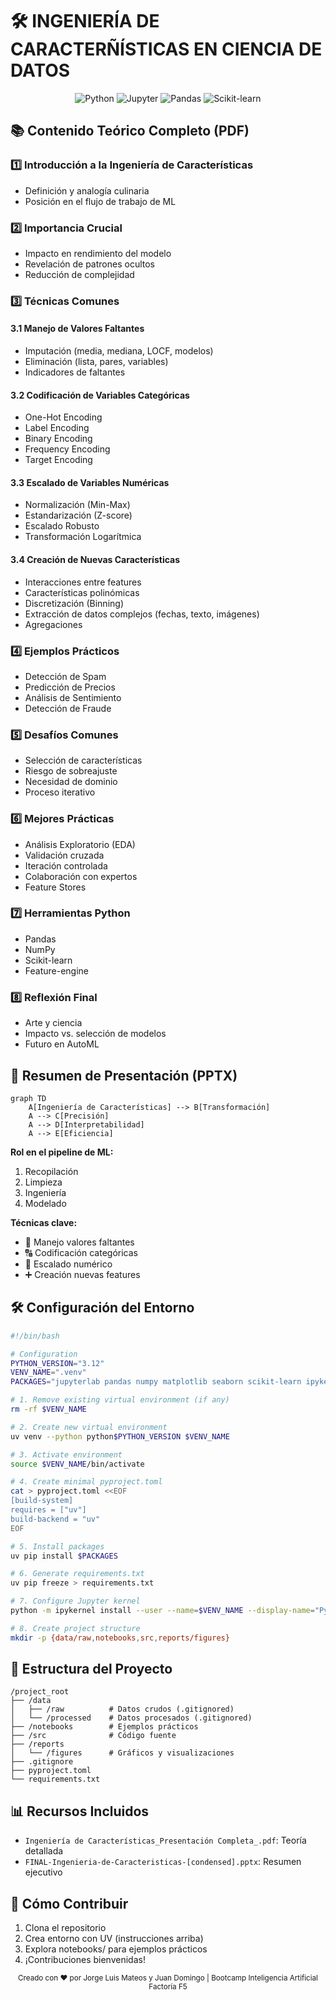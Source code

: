 # 🛠️ INGENIERÍA DE CARACTERÑÍSTICAS EN CIENCIA DE DATOS 

<div align="center">
  <img src="https://img.shields.io/badge/Python-3.12-blue?logo=python" alt="Python">
  <img src="https://img.shields.io/badge/Jupyter-Lab-orange?logo=jupyter" alt="Jupyter">
  <img src="https://img.shields.io/badge/Pandas-2.0-green?logo=pandas" alt="Pandas">
  <img src="https://img.shields.io/badge/scikit--learn-1.3-blueviolet?logo=scikit-learn" alt="Scikit-learn">
</div>

## 📚 Contenido Teórico Completo (PDF)

### 1️⃣ Introducción a la Ingeniería de Características
- Definición y analogía culinaria
- Posición en el flujo de trabajo de ML

### 2️⃣ Importancia Crucial
- Impacto en rendimiento del modelo
- Revelación de patrones ocultos
- Reducción de complejidad

### 3️⃣ Técnicas Comunes
#### 3.1 Manejo de Valores Faltantes
  - Imputación (media, mediana, LOCF, modelos)
  - Eliminación (lista, pares, variables)
  - Indicadores de faltantes

#### 3.2 Codificación de Variables Categóricas
  - One-Hot Encoding
  - Label Encoding
  - Binary Encoding
  - Frequency Encoding
  - Target Encoding

#### 3.3 Escalado de Variables Numéricas
  - Normalización (Min-Max)
  - Estandarización (Z-score)
  - Escalado Robusto
  - Transformación Logarítmica

#### 3.4 Creación de Nuevas Características
  - Interacciones entre features
  - Características polinómicas
  - Discretización (Binning)
  - Extracción de datos complejos (fechas, texto, imágenes)
  - Agregaciones

### 4️⃣ Ejemplos Prácticos
- Detección de Spam
- Predicción de Precios
- Análisis de Sentimiento
- Detección de Fraude

### 5️⃣ Desafíos Comunes
- Selección de características
- Riesgo de sobreajuste
- Necesidad de dominio
- Proceso iterativo

### 6️⃣ Mejores Prácticas
- Análisis Exploratorio (EDA)
- Validación cruzada
- Iteración controlada
- Colaboración con expertos
- Feature Stores

### 7️⃣ Herramientas Python
- Pandas
- NumPy
- Scikit-learn
- Feature-engine

### 8️⃣ Reflexión Final
- Arte y ciencia
- Impacto vs. selección de modelos
- Futuro en AutoML

## 🎤 Resumen de Presentación (PPTX)

```mermaid
graph TD
    A[Ingeniería de Características] --> B[Transformación]
    A --> C[Precisión]
    A --> D[Interpretabilidad]
    A --> E[Eficiencia]
```

**Rol en el pipeline de ML:**
1. Recopilación
2. Limpieza
3. Ingeniería
4. Modelado

**Técnicas clave:**
- 🧹 Manejo valores faltantes
- 🔠 Codificación categóricas
- 📏 Escalado numérico
- ➕ Creación nuevas features

## 🛠️ Configuración del Entorno

```bash
#!/bin/bash

# Configuration
PYTHON_VERSION="3.12"
VENV_NAME=".venv"
PACKAGES="jupyterlab pandas numpy matplotlib seaborn scikit-learn ipykernel black isort"

# 1. Remove existing virtual environment (if any)
rm -rf $VENV_NAME

# 2. Create new virtual environment
uv venv --python python$PYTHON_VERSION $VENV_NAME

# 3. Activate environment
source $VENV_NAME/bin/activate

# 4. Create minimal pyproject.toml
cat > pyproject.toml <<EOF
[build-system]
requires = ["uv"]
build-backend = "uv"
EOF

# 5. Install packages
uv pip install $PACKAGES

# 6. Generate requirements.txt
uv pip freeze > requirements.txt

# 7. Configure Jupyter kernel
python -m ipykernel install --user --name=$VENV_NAME --display-name="Py$PYTHON_VERSION (DS)"

# 8. Create project structure
mkdir -p {data/raw,notebooks,src,reports/figures}
```

## 📂 Estructura del Proyecto

```
/project_root
├── /data
│   ├── /raw          # Datos crudos (.gitignored)
│   └── /processed    # Datos procesados (.gitignored)
├── /notebooks        # Ejemplos prácticos
├── /src              # Código fuente
├── /reports
│   └── /figures      # Gráficos y visualizaciones
├── .gitignore
├── pyproject.toml
└── requirements.txt
```

## 📊 Recursos Incluidos
- `Ingeniería de Características_Presentación Completa_.pdf`: Teoría detallada
- `FINAL-Ingenieria-de-Caracteristicas-[condensed].pptx`: Resumen ejecutivo

## 📌 Cómo Contribuir
1. Clona el repositorio
2. Crea entorno con UV (instrucciones arriba)
3. Explora notebooks/ para ejemplos prácticos
4. ¡Contribuciones bienvenidas!

<div align="center">
  <sub>Creado con ❤️ por Jorge Luis Mateos y Juan Domingo | Bootcamp Inteligencia Artificial Factoría F5</sub>
</div>
